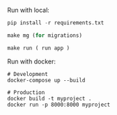 Run with local:

```python
pip install -r requirements.txt

make mg (for migrations)

make run ( run app )
```
Run with docker:

```
# Development
docker-compose up --build

# Production
docker build -t myproject .
docker run -p 8000:8000 myproject

```
